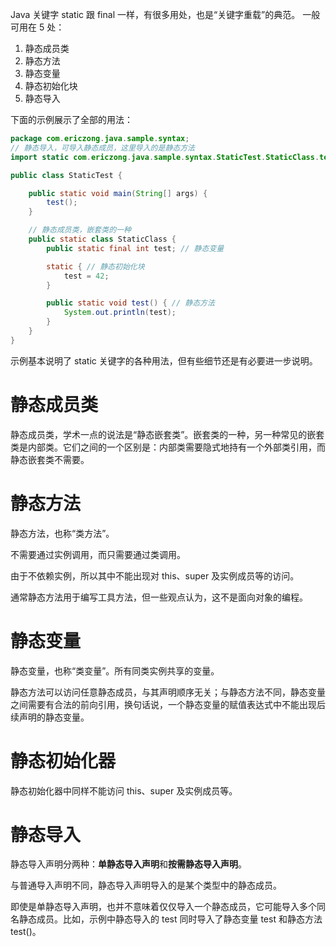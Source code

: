 Java 关键字 static 跟 final 一样，有很多用处，也是“关键字重载”的典范。
一般可用在 5 处：

  1. 静态成员类
  2. 静态方法
  3. 静态变量
  4. 静态初始化块
  5. 静态导入

下面的示例展示了全部的用法：

```java
package com.ericzong.java.sample.syntax;
// 静态导入，可导入静态成员，这里导入的是静态方法
import static com.ericzong.java.sample.syntax.StaticTest.StaticClass.test;

public class StaticTest {

    public static void main(String[] args) {
        test();
    }

    // 静态成员类，嵌套类的一种
    public static class StaticClass {
        public static final int test; // 静态变量

        static { // 静态初始化块
            test = 42;
        }

        public static void test() { // 静态方法
            System.out.println(test);
        }
    }
}
```

示例基本说明了 static 关键字的各种用法，但有些细节还是有必要进一步说明。

# 静态成员类

静态成员类，学术一点的说法是“静态嵌套类”。嵌套类的一种，另一种常见的嵌套类是内部类。它们之间的一个区别是：内部类需要隐式地持有一个外部类引用，而静态嵌套类不需要。

# 静态方法

静态方法，也称“类方法”。

不需要通过实例调用，而只需要通过类调用。

由于不依赖实例，所以其中不能出现对 this、super 及实例成员等的访问。

通常静态方法用于编写工具方法，但一些观点认为，这不是面向对象的编程。

# 静态变量

静态变量，也称“类变量”。所有同类实例共享的变量。

静态方法可以访问任意静态成员，与其声明顺序无关；与静态方法不同，静态变量之间需要有合法的前向引用，换句话说，一个静态变量的赋值表达式中不能出现后续声明的静态变量。

# 静态初始化器

静态初始化器中同样不能访问 this、super 及实例成员等。

# 静态导入

静态导入声明分两种：**单静态导入声明**和**按需静态导入声明**。

与普通导入声明不同，静态导入声明导入的是某个类型中的静态成员。

即使是单静态导入声明，也并不意味着仅仅导入一个静态成员，它可能导入多个同名静态成员。比如，示例中静态导入的 test 同时导入了静态变量 test 和静态方法 test()。

